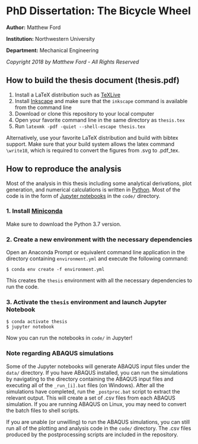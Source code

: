 # PhD Dissertation: The Bicycle Wheel
__Author:__ Matthew Ford

__Institution:__ Northwestern University

__Department:__ Mechanical Engineering

_Copyright 2018 by Matthew Ford - All Rights Reserved_

## How to build the thesis document (thesis.pdf)
1. Install a LaTeX distribution such as [TeXLive](https://www.tug.org/texlive/)
2. Install [Inkscape](https://inkscape.org) and make sure that the `inkscape` command is available from the command line
3. Download or clone this repository to your local computer
4. Open your favorite command line in the same directory as `thesis.tex`
5. Run `latexmk -pdf -quiet --shell-escape thesis.tex`

Alternatively, use your favorite LaTeX distribution and build with bibtex support. Make sure that your build system allows the latex command `\write18`, which is required to convert the figures from .svg to .pdf_tex.

## How to reproduce the analysis
Most of the analysis in this thesis including some analytical derivations, plot generation, and numerical calculations is written in [Python](https://www.python.org/). Most of the code is in the form of [Jupyter notebooks](http://jupyter.org/) in the `code/` directory.

### 1. Install [Miniconda](https://conda.io/miniconda.html)

Make sure to download the Python 3.7 version.

### 2. Create a new environment with the necessary dependencies

Open an Anaconda Prompt or equivalent command line application in the directory containing `environment.yml` and execute the following command:

```
$ conda env create -f environment.yml
```

 This creates the `thesis` environment with all the necessary dependencies to run the code.

### 3. Activate the `thesis` environment and launch Jupyter Notebook

```
$ conda activate thesis
$ jupyter notebook
```

Now you can run the notebooks in `code/` in Jupyter!

### Note regarding ABAQUS simulations

Some of the Jupyter notebooks will generate ABAQUS input files under the `data/` directory. If you have ABAQUS installed, you can run the simulations by navigating to the directory containing the ABAQUS input files and executing all of the `_run_[i].bat` files (on Windows). After all the simulations have completed, run the `_postproc.bat` script to extract the relevant output. This will create a set of .csv files from each ABAQUS simulation. If you are running ABAQUS on Linux, you may need to convert the batch files to shell scripts.

If you are unable (or unwilling) to run the ABAQUS simulations, you can still run all of the plotting and analysis code in the `code/` directory. The .csv files produced by the postprocessing scripts are included in the repository.
